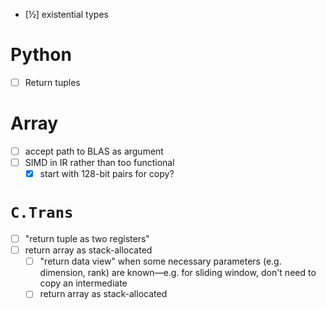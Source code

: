 - [½] existential types
# Python
- [ ] Return tuples
# Array
- [ ] accept path to BLAS as argument
- [ ] SIMD in IR rather than too functional
  - [x] start with 128-bit pairs for copy?
# `C.Trans`
- [ ] "return tuple as two registers"
- [ ] return array as stack-allocated
  - [ ] "return data view" when some necessary parameters (e.g. dimension, rank)
    are known—e.g. for sliding window, don't need to copy an intermediate
  - [ ] return array as stack-allocated
